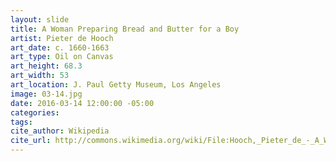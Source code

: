 ```yaml
---
layout: slide
title: A Woman Preparing Bread and Butter for a Boy
artist: Pieter de Hooch
art_date: c. 1660-1663
art_type: Oil on Canvas
art_height: 68.3
art_width: 53
art_location: J. Paul Getty Museum, Los Angeles
image: 03-14.jpg
date: 2016-03-14 12:00:00 -05:00
categories:
tags:
cite_author: Wikipedia
cite_url: http://commons.wikimedia.org/wiki/File:Hooch,_Pieter_de_-_A_Woman_Preparing_Bread_and_Butter_for_a_Boy_-_Google_Art_Project.jpg
---
```

